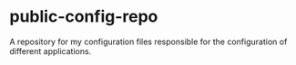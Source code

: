 # public-config-repo
A repository for my configuration files responsible for the configuration of different applications.
